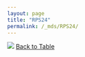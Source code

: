 ```yaml
---
layout: page
title: "RPS24"
permalink: /_mds/RPS24/
---
```


![](../../alns_9.28.22/aln_5HSAA092962_0.995.png?raw=true
)
[Back to Table](../../display)
